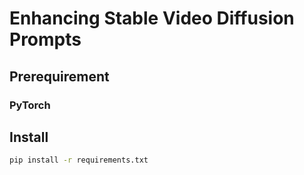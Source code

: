 # Enhancing Stable Video Diffusion Prompts

## Prerequirement

### PyTorch

## Install

```sh
pip install -r requirements.txt
```

<!---
### Conda

```sh
conda env create -f requirement.yaml
conda env list
```
--->
